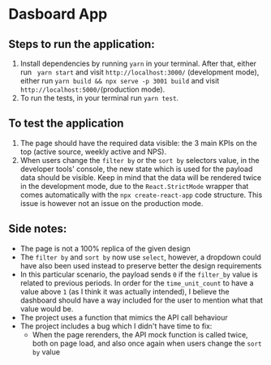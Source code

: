 # Dasboard App

## Steps to run the application:

1. Install dependencies by running ```yarn``` in your terminal. After that, either run ``` yarn start``` and visit ```http://localhost:3000/``` (development mode), either run ```yarn build && npx serve -p 3001 build``` and visit ```http://localhost:5000/```(production mode).
2. To run the tests, in your terminal run ```yarn test```.

## To test the application

1. The page should have the required data visible: the 3 main KPIs on the top (active source, weekly active and NPS).
2. When users change the ```filter by``` or the ```sort by``` selectors value, in the developer tools' console, the new state which is used for the payload data should be visible. 
Keep in mind that the data will be rendered twice in the development mode, due to the ```React.StrictMode``` wrapper that comes automatically with the ```npx create-react-app``` code structure. This issue is however not an issue on the production mode.

## Side notes: 

* The page is not a 100% replica of the given design
* The ```filter by``` and ```sort by``` now use `select`, however, a dropdown could have also been used instead to preserve better the design requirements
* In this particular scenario, the payload sends ```0``` if the ```filter_by``` value is related to previous periods. In order for the ```time_unit_count``` to have a value above ```1``` (as I think it was actually intended), I believe the dashboard should have a way included for the user to mention what that value would be.
* The project uses a function that mimics the API call behaviour
* The project includes a bug which I didn't have time to fix:
  * When the page rerenders, the API mock function is called twice, both on page load, and also once again when users change the ```sort by``` value
